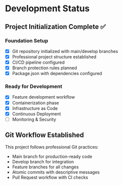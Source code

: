 # Development Status

## Project Initialization Complete ✅

### Foundation Setup
- [x] Git repository initialized with main/develop branches
- [x] Professional project structure established  
- [x] CI/CD pipeline configured
- [x] Branch protection rules planned
- [x] Package.json with dependencies configured

### Ready for Development
- [x] Feature development workflow
- [x] Containerization phase
- [x] Infrastructure as Code
- [x] Continuous Deployment
- [ ] Monitoring & Security

## Git Workflow Established
This project follows professional Git practices:
- Main branch for production-ready code
- Develop branch for integration
- Feature branches for all changes
- Atomic commits with descriptive messages
- Pull Request workflow with CI checks